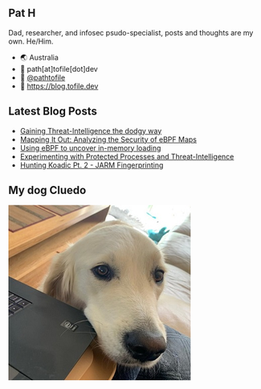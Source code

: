 ## Pat H

Dad, researcher, and infosec psudo-specialist, posts and thoughts are my own. He/Him.

- 🌏 Australia
- 📧 path[at]tofile[dot]dev
- 🐣 [@pathtofile](https://twitter.com/pathtofile)
- 📘 https://blog.tofile.dev

## Latest Blog Posts
<!-- BLOG-POST-LIST:START -->
- [Gaining Threat-Intelligence the dodgy way](https://blog.tofile.dev/2021/05/12/sealighterti.html)
- [Mapping It Out: Analyzing the Security of eBPF Maps](https://blog.tofile.dev/2021/02/22/csebpf.html)
- [Using eBPF to uncover in-memory loading](https://blog.tofile.dev/2021/02/15/ebpf-01.html)
- [Experimenting with Protected Processes and Threat-Intelligence](https://blog.tofile.dev/2020/12/16/elam.html)
- [Hunting Koadic Pt. 2 - JARM Fingerprinting](https://blog.tofile.dev/2020/11/28/koadic_jarm.html)
<!-- BLOG-POST-LIST:END -->

## My dog Cluedo
<img src="https://raw.githubusercontent.com/pathtofile/pathtofile/main/assets/dog_cluedo.jpg" alt="My Dog Cluedo" width="363" height="348">